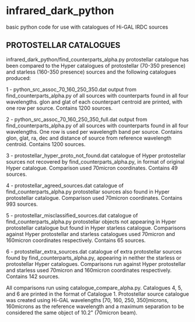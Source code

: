 # infrared_dark_python
basic python code for use with catalogues of Hi-GAL IRDC sources

PROTOSTELLAR CATALOGUES
--------------------------------------------------------
infrared_dark_python/find_counterparts_alpha.py protostellar catalogue has been compared to the Hyper catalogues of protostellar (70-350 presence) and starless (160-350 presence) sources and the following catalogues produced:

1 - python_src_assoc_70_160_250_350.dat
      output from find_counterparts_alpha.py of all sources with counterparts found in all four wavelengths. glon and glat of each counterpart centroid are printed, with one row per source.
      Contains 1200 sources.
      
2 - python_src_assoc_70_160_250_350_full.dat
      output from find_counterparts_alpha.py of all sources with counterparts found in all four wavelengths. One row is used per wavelength band per source. Contains glon, glat, ra, dec and distance of source from reference wavelength centroid.
      Contains 1200 sources.
      
3 - protostellar_hyper_proto_not_found.dat
      catalogue of Hyper protostellar sources not recovered by find_counterparts_alpha.py, in format of original Hyper catalogue.
     Comparison used 70micron coordinates.
     Contains 49 sources.

4 - protostellar_agreed_sources.dat
      catalogue of find_counterparts_alpha.py protostellar sources also found in Hyper protostellar catalogue. 
      Comparison used 70micron coordinates.
      Contains 993 sources. 

5 - protostellar_misclassified_sources.dat
      catalogue of find_counterparts_alpha.py protostellar objects not appearing in Hyper protostellar catalogue but found in Hyper starless catalogue.
     Comparisons against Hyper protostellar and starless catalogues used 70micron and 160micron coordinates respectively.
      Contains 65 sources. 

6 - protostellar_extra_sources.dat
      catalogue of extra protostellar sources found by find_counterparts_alpha.py, appearing in neither the starless or protostellar Hyper catalogues. 
      Comparisons run against Hyper protostellar and starless used 70micron and 160micron coordinates respectively.
      Contains 142 sources.
      

All comparisons run using catalogue_compare_alpha.py. Catalogues 4, 5, and 6 are printed in the format of Catalogue 1.
Protostellar source catalogue was created using Hi-GAL wavelengths [70, 160, 250, 350]microns, 160microns as the reference wavelength and a maximum separation to be considered the same object of 10.2" (70micron beam).

